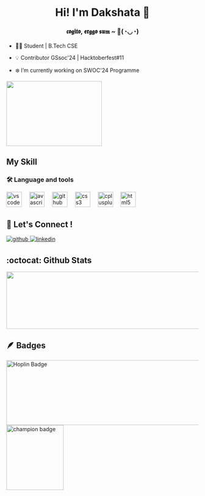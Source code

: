 #### **<div align="center"> <h1>Hi! I'm Dakshata <span class="wave">👋</span></h1> <h3> 𝖈𝖔𝖌𝖎𝖙𝖔, 𝖊𝖗𝖌𝖌𝖔 𝖘𝖚𝖒 ~ 🌸(◔◡◔) </h3></div>**  
<div align="left">
   
- 👩‍🎓 Student | B.Tech CSE 
- 💡 Contributor GSsoc'24 | Hacktoberfest#11
- ❄️ I’m currently working on SWOC'24 Programme

  </div>

  
<div align="centre">
<img src="https://images.gamebanana.com/img/ico/sprays/55bcafb27b56e.gif" align="centre" height="170" width="250">
</div>
   
   ## My Skill
<h3 align="centre">🛠 Language and tools</h3>

<div align="left">
  <img src="https://cdn.jsdelivr.net/gh/devicons/devicon/icons/vscode/vscode-original.svg" height="40" alt="vscode logo"  />
  <img width="12" />
  <img src="https://cdn.jsdelivr.net/gh/devicons/devicon/icons/javascript/javascript-original.svg" height="40" alt="javascript logo"  />
  <img width="12" />
  <img src="https://cdn.jsdelivr.net/gh/devicons/devicon/icons/github/github-original.svg" height="40" alt="github logo"  />
  <img width="12" />
  <img src="https://cdn.jsdelivr.net/gh/devicons/devicon/icons/css3/css3-original.svg" height="40" alt="css3 logo"  />
  <img width="12" />
  <img src="https://cdn.jsdelivr.net/gh/devicons/devicon/icons/cplusplus/cplusplus-original.svg" height="40" alt="cplusplus logo"  />
  <img width="12" />
  <img src="https://cdn.jsdelivr.net/gh/devicons/devicon/icons/html5/html5-original.svg" height="40" alt="html5 logo"  />
</div>

## 🔗 Let's Connect ! 

<div align="left">
<a href="https://github.com/daky2024" target="_blank">
<img src=https://img.shields.io/badge/github-%2324292e.svg?&style=for-the-badge&logo=github&logoColor=white alt=github style="margin-bottom: 5px;" />
</a>
<a href="https://linkedin.com/in/daky2024" target="_blank">
<img src=https://img.shields.io/badge/linkedin-%231E77B5.svg?&style=for-the-badge&logo=linkedin&logoColor=white alt=linkedin style="margin-bottom: 5px;" />
</a>  
</div>  
  
## :octocat: Github Stats

  <div align="left">
    <img src="https://github-readme-streak-stats.herokuapp.com/?user=daky2024&theme=merko&hide_border=true" width="550" height="150" ></div>
   
## 🪶 Badges 
   <div align ="left">
   <img src="https://github.com/user-attachments/assets/ea33cc0b-f355-413c-afef-4ce17e57f3dd" alt="Hoplin Badge" width="550" height="170">
   <img src="https://github.com/user-attachments/assets/2a18d6dd-b1c3-4959-8748-ce328df4dec1" alt="champion badge" width="150 " height="170">

   </div>


    










  

